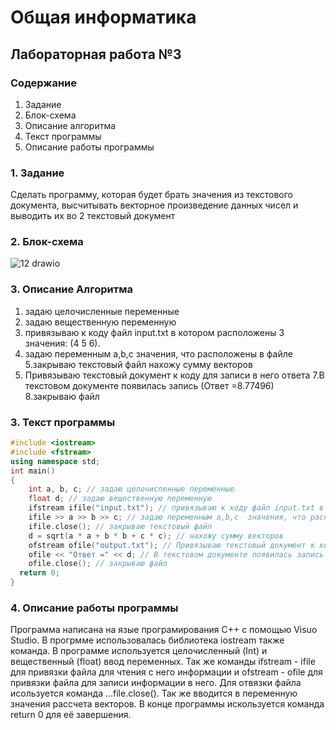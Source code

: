 # Общая информатика

## Лабораторная работа №3

### Содержание

1. Задание
2. Блок-схема
3. Описание алгоритма
4. Текст программы
5. Описание работы программы

### 1. Задание

Сделать программу, которая будет брать значения из текстового документа, высчитывать векторное произведение данных чисел и выводить их во 2 текстовый документ

### 2. Блок-схема
![12 drawio](https://user-images.githubusercontent.com/100399698/169514675-49e25d01-b515-451c-98b2-cb0bb38e2aed.png)

### 3. Описание Алгоритма
1. задаю целочисленные переменные
2. задаю вещественную переменную
3. привязываю к коду файл input.txt в котором расположены 3 значения: (4 5 6).
4. задаю переменным a,b,c значения, что расположены в файле
5.закрываю текстовый файл
нахожу сумму векторов
6. Привязываю текстовый документ к коду для записи в него ответа
7.В текстовом документе появилась запись (Ответ =8.77496)
8.закрываю файл

### 3. Текст программы
```c++
#include <iostream>
#include <fstream>
using namespace std;
int main()
{
	int a, b, c; // задаю целочисленные переменные
	float d; // задаю вещественную переменную
	ifstream ifile("input.txt"); // привязываю к коду файл input.txt в котором расположены 3 значения: (4 5 6).
	ifile >> a >> b >> c; // задаю переменным a,b,c  значения, что расположены в файле. 
	ifile.close(); // закрываю текстовый файл
	d = sqrt(a * a + b * b + c * c); // нахожу сумму векторов
	ofstream ofile("output.txt"); // Привязываю текстовый документ к коду для записи в него ответа
	ofile << "Ответ =" << d; // В текстовом документе появилась запись (Ответ =8.77496)
	ofile.close(); // закрываю файл 
  return 0;
}
```
### 4. Описание работы программы
Программа написана на язые програмирования C++ с помощью Visuo Studio. В прогрмме использовалась библиотека iostream также команда. В программе используется целочисленный (Int) и вещественный (float) ввод переменных. Так же команды ifstream - ifile для привязки файла для чтения с него информации и ofstream - ofile для привязки файла для записи информации в него. Для отвязки файла исользуется команда ...file.close(). Так же вводится в переменную значения рассчета векторов. В конце программы искользуется команда return 0 для её завершения.
